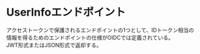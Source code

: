# UserInfoエンドポイント

アクセストークンで保護されるエンドポイントの1つとして、IDトークン相当の情報を得るためのエンドポイントの仕様がOIDCでは定義されている。\
JWT形式またはJSON形式で返却する。
